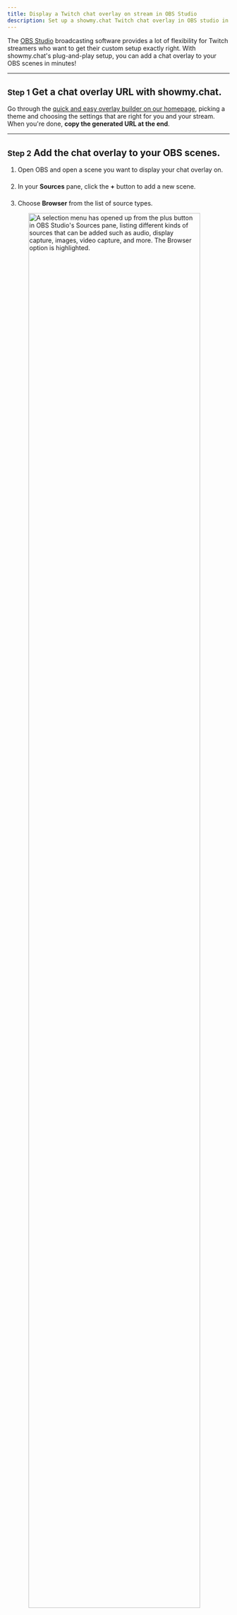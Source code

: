```yaml
---
title: Display a Twitch chat overlay on stream in OBS Studio
description: Set up a showmy.chat Twitch chat overlay in OBS studio in just a few minutes!
---
```


The [OBS Studio](https://obsproject.com/) broadcasting software provides a lot of flexibility for Twitch streamers who want to get their custom setup exactly right. With showmy.chat's plug-and-play setup, you can add a chat overlay to your OBS scenes in minutes!

---

## <small class="eyebrow">Step 1</small> Get a chat overlay URL with showmy.chat.

Go through the [quick and easy overlay builder on our homepage](/), picking a theme and choosing the settings that are right for you and your stream. When you're done, **copy the generated URL at the end**.

---

## <small class="eyebrow">Step 2</small> Add the chat overlay to your OBS scenes.

1. Open OBS and open a scene you want to display your chat overlay on.
2. In your **Sources** pane, click the **+** button to add a new scene.
3. Choose **Browser** from the list of source types.
   ![A selection menu has opened up from the plus button in OBS Studio's Sources pane, listing different kinds of sources that can be added such as audio, display capture, images, video capture, and more. The Browser option is highlighted.](https://www.fillmurray.com/400/300/)
4. Make sure that the **Create new** radio button is selected. Name the scene something like "Chat Overlay," and click **OK**.
   ![A modal dialog offers the choice to create new or add existing. "Create new" is selected, and the new scene is set to be named "Chat Overlay." A checkbox labeled "Make source visible" is checked.](https://www.fillmurray.com/400/300/)
5. Paste your generated overlay URL in the **URL** field.
6. Choose a width and a height that make an aspect ratio that you like. Themes should work at most dimensions you need, but many of them look great at around a width of 600 and a height of 800.
7. Click **OK** to save your source.

---

## <small class="eyebrow">Step 3</small> Tweak and troubleshoot.

When you add your overlay to OBS, your browser source will likely be blank to start out with. This is because your overlay is waiting for chat messages on your channel, and unless you're live, you probably don't have active chatters at the moment. There are a **few different ways you can show messages while you work** so you can tweak your overlay with confidence:

- Append `&DEMO=true` to the end of your browser source URL to display a constant stream of randomly generated chat messages
- Go to your own channel on Twitch and send messages in your chat
- Replace your channel's name in the overlay URL with a large channel that's streaming right now to display their chat

If you go with the first or third options, remember to **revert the changes to your overlay URL before you go live**.

---

## <small class="eyebrow">Step 4</small> Go live!

**That's all there is to it!** The next time you go live, your OBS scenes will display your Twitch chat in real time!

---

<style>
	li {
		margin-bottom: 1.5em;
	}

	li img {
		display: block;
		margin: 1em auto;
		width: 90%;
	}

	ul > li::marker {
		color: var(--primary);
	}

	p code,
	li code {
		user-select: all;
	}
</style>
